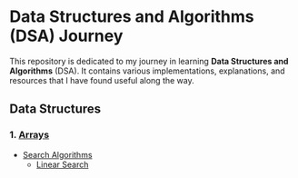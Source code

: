 # Data Structures and Algorithms (DSA) Journey

This repository is dedicated to my journey in learning **Data Structures and Algorithms** (DSA). It contains various implementations, explanations, and resources that I have found useful along the way.

## Data Structures

### 1. [Arrays](src/main/java/arrays/README.md)

- [Search Algorithms](src/main/java/arrays/search_algorithms/README.md)
  - [Linear Search](src/main/java/arrays/search_algorithms/linear_search/README.md)